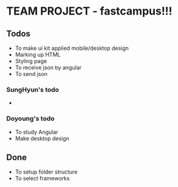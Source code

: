 # TEAM PROJECT - fastcampus!!!

## Todos
- To make ui kit applied mobile/desktop design
- Marking up HTML
- Styling page
- To receive json by angular
- To send json


### SungHyun's todo
-


### Doyoung's todo
- To study Angular
- Make desktop design

## Done
- To setup folder structure
- To select frameworks
